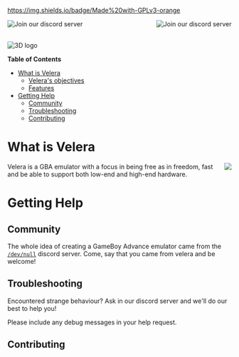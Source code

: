 https://img.shields.io/badge/Made%20with-GPLv3-orange

<a href="https://www.gnu.org/licenses/gpl-3.0.en.html">
  <img src="https://img.shields.io/badge/Licensed%20with-GPLv3-orange" alt="Join our discord server" align="left">
</a>

<a href="https://discord.gg/VX6bwvM">
  <img src="https://img.shields.io/badge/Discord-blue.svg?logo=discord&label=join" alt="Join our discord server" align="right">
</a>
<br><br>

![3D logo](https://imgur.com/eOlmg10.gif)

**Table of Contents**

- [What is Velera](#what-is-velera)
    - [Velera's objectives](#objectives)
    - [Features](#features)
- [Getting Help](#getting-help)
    - [Community](#community)
    - [Troubleshooting](#troubleshooting)
    - [Contributing](#contributing)
    
# What is Velera
<img src="https://imgur.com/Cacaj7a.png" align="right" />

Velera is a GBA emulator with a focus in being free as in freedom, fast and be
able to support both low-end and high-end hardware.

# Getting Help

## Community

The whole idea of creating a GameBoy Advance emulator came from the [`/dev/null`](https://discord.gg/VX6bwvM)
discord server. Come, say that you came from velera and be welcome!

## Troubleshooting

Encountered strange behaviour? Ask in our discord server and we'll do our best
to help you!

Please include any debug messages in your help request.

## Contributing


